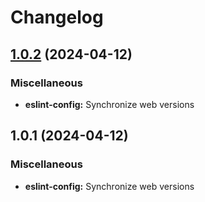 # Changelog

## [1.0.2](https://github.com/cmmmli/monorepo-release-test/compare/eslint-config-v1.0.1...eslint-config-v1.0.2) (2024-04-12)


### Miscellaneous

* **eslint-config:** Synchronize web versions

## 1.0.1 (2024-04-12)


### Miscellaneous

* **eslint-config:** Synchronize web versions
